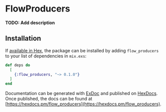 # FlowProducers

**TODO: Add description**

## Installation

If [available in Hex](https://hex.pm/docs/publish), the package can be installed
by adding `flow_producers` to your list of dependencies in `mix.exs`:

```elixir
def deps do
  [
    {:flow_producers, "~> 0.1.0"}
  ]
end
```

Documentation can be generated with [ExDoc](https://github.com/elixir-lang/ex_doc)
and published on [HexDocs](https://hexdocs.pm). Once published, the docs can
be found at [https://hexdocs.pm/flow_producers](https://hexdocs.pm/flow_producers).

